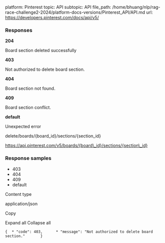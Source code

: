 platform: Pinterest
topic: API
subtopic: API
file_path: /home/bhuang/nlp/rag-race-challenge2-2024/platform-docs-versions/Pinterest_API/API.md
url: https://developers.pinterest.com/docs/api/v5/

### Responses

**204**

Board section deleted successfully

**403**

Not authorized to delete board section.

**404**

Board section not found.

**409**

Board section conflict.

**default**

Unexpected error

delete/boards/{board\_id}/sections/{section\_id}

https://api.pinterest.com/v5/boards/{board\_id}/sections/{section\_id}

### Response samples

* 403
* 404
* 409
* default

Content type

application/json

Copy

Expand all Collapse all

`{  * "code": 403,      * "message": "Not authorized to delete board section."       }`